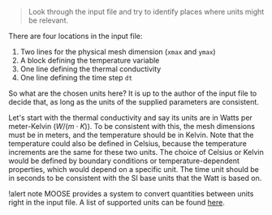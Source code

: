 >  Look through the input file and try to identify places where units might be
>  relevant.

There are four locations in the input file:

1. Two lines for the physical mesh dimension (`xmax` and `ymax`)
2. A block defining the temperature variable
3. One line defining the thermal conductivity
4. One line defining the time step `dt`

So what are the chosen units here? It is up to the author of the input file to
decide that, as long as the units of the supplied parameters are consistent.

Let's start with the thermal conductivity and say its units are in Watts per meter-Kelvin
($W/(m\cdot K)$). To be consistent with this, the mesh dimensions must be in meters,
and the temperature should be in Kelvin. Note that the temperature could also be
defined in Celsius, because the temperature increments are the same for these
two units. The choice of Celsius or Kelvin would be defined by boundary conditions
or temperature-dependent properties, which would depend on a specific unit. The
time unit should be in seconds to be consistent with the SI base units that the
Watt is based on.

!alert note
MOOSE provides a system to convert quantities between units right in the input
file. A list of supported units can be found [here](utils/Units.md).
